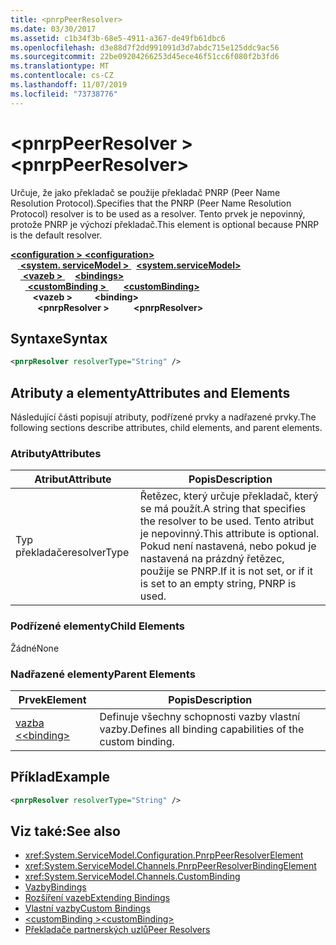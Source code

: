 ```yaml
---
title: <pnrpPeerResolver>
ms.date: 03/30/2017
ms.assetid: c1b34f3b-68e5-4911-a367-de49fb61dbc6
ms.openlocfilehash: d3e88d7f2dd991091d3d7abdc715e125ddc9ac56
ms.sourcegitcommit: 22be09204266253d45ece46f51cc6f080f2b3fd6
ms.translationtype: MT
ms.contentlocale: cs-CZ
ms.lasthandoff: 11/07/2019
ms.locfileid: "73738776"
---
```

# <a name="pnrppeerresolver"></a><span data-ttu-id="7d8b7-101">\<pnrpPeerResolver ></span><span class="sxs-lookup"><span data-stu-id="7d8b7-101">\<pnrpPeerResolver></span></span>
<span data-ttu-id="7d8b7-102">Určuje, že jako překladač se použije překladač PNRP (Peer Name Resolution Protocol).</span><span class="sxs-lookup"><span data-stu-id="7d8b7-102">Specifies that the PNRP (Peer Name Resolution Protocol) resolver is to be used as a resolver.</span></span> <span data-ttu-id="7d8b7-103">Tento prvek je nepovinný, protože PNRP je výchozí překladač.</span><span class="sxs-lookup"><span data-stu-id="7d8b7-103">This element is optional because PNRP is the default resolver.</span></span>  
  
<span data-ttu-id="7d8b7-104">[ **\<configuration >** ](../configuration-element.md) </span><span class="sxs-lookup"><span data-stu-id="7d8b7-104">[**\<configuration>**](../configuration-element.md)</span></span>\
<span data-ttu-id="7d8b7-105">&nbsp; &nbsp;[ **\<system. serviceModel >** ](system-servicemodel.md) </span><span class="sxs-lookup"><span data-stu-id="7d8b7-105">&nbsp;&nbsp;[**\<system.serviceModel>**](system-servicemodel.md)</span></span>\
<span data-ttu-id="7d8b7-106">&nbsp;&nbsp;&nbsp;&nbsp;[ **\<vazeb >** ](bindings.md)</span><span class="sxs-lookup"><span data-stu-id="7d8b7-106">&nbsp;&nbsp;&nbsp;&nbsp;[**\<bindings>**](bindings.md)</span></span>\
<span data-ttu-id="7d8b7-107">&nbsp;&nbsp;&nbsp;&nbsp;&nbsp;&nbsp;[ **\<customBinding >** ](custombinding.md)</span><span class="sxs-lookup"><span data-stu-id="7d8b7-107">&nbsp;&nbsp;&nbsp;&nbsp;&nbsp;&nbsp;[**\<customBinding>**](custombinding.md)</span></span>\
<span data-ttu-id="7d8b7-108">&nbsp;&nbsp;&nbsp;&nbsp;&nbsp;&nbsp;&nbsp;&nbsp; **\<vazeb >** </span><span class="sxs-lookup"><span data-stu-id="7d8b7-108">&nbsp;&nbsp;&nbsp;&nbsp;&nbsp;&nbsp;&nbsp;&nbsp;**\<binding>**</span></span>\
<span data-ttu-id="7d8b7-109">&nbsp;&nbsp;&nbsp;&nbsp;&nbsp;&nbsp;&nbsp;&nbsp;&nbsp;&nbsp; **\<pnrpResolver >**</span><span class="sxs-lookup"><span data-stu-id="7d8b7-109">&nbsp;&nbsp;&nbsp;&nbsp;&nbsp;&nbsp;&nbsp;&nbsp;&nbsp;&nbsp;**\<pnrpResolver>**</span></span>  
  
## <a name="syntax"></a><span data-ttu-id="7d8b7-110">Syntaxe</span><span class="sxs-lookup"><span data-stu-id="7d8b7-110">Syntax</span></span>  
  
```xml  
<pnrpResolver resolverType="String" />
```  
  
## <a name="attributes-and-elements"></a><span data-ttu-id="7d8b7-111">Atributy a elementy</span><span class="sxs-lookup"><span data-stu-id="7d8b7-111">Attributes and Elements</span></span>  
 <span data-ttu-id="7d8b7-112">Následující části popisují atributy, podřízené prvky a nadřazené prvky.</span><span class="sxs-lookup"><span data-stu-id="7d8b7-112">The following sections describe attributes, child elements, and parent elements.</span></span>  
  
### <a name="attributes"></a><span data-ttu-id="7d8b7-113">Atributy</span><span class="sxs-lookup"><span data-stu-id="7d8b7-113">Attributes</span></span>  
  
|<span data-ttu-id="7d8b7-114">Atribut</span><span class="sxs-lookup"><span data-stu-id="7d8b7-114">Attribute</span></span>|<span data-ttu-id="7d8b7-115">Popis</span><span class="sxs-lookup"><span data-stu-id="7d8b7-115">Description</span></span>|  
|---------------|-----------------|  
|<span data-ttu-id="7d8b7-116">Typ překladače</span><span class="sxs-lookup"><span data-stu-id="7d8b7-116">resolverType</span></span>|<span data-ttu-id="7d8b7-117">Řetězec, který určuje překladač, který se má použít.</span><span class="sxs-lookup"><span data-stu-id="7d8b7-117">A string that specifies the resolver to be used.</span></span> <span data-ttu-id="7d8b7-118">Tento atribut je nepovinný.</span><span class="sxs-lookup"><span data-stu-id="7d8b7-118">This attribute is optional.</span></span> <span data-ttu-id="7d8b7-119">Pokud není nastavená, nebo pokud je nastavená na prázdný řetězec, použije se PNRP.</span><span class="sxs-lookup"><span data-stu-id="7d8b7-119">If it is not set, or if it is set to an empty string, PNRP is used.</span></span>|  
  
### <a name="child-elements"></a><span data-ttu-id="7d8b7-120">Podřízené elementy</span><span class="sxs-lookup"><span data-stu-id="7d8b7-120">Child Elements</span></span>  
 <span data-ttu-id="7d8b7-121">Žádné</span><span class="sxs-lookup"><span data-stu-id="7d8b7-121">None</span></span>  
  
### <a name="parent-elements"></a><span data-ttu-id="7d8b7-122">Nadřazené elementy</span><span class="sxs-lookup"><span data-stu-id="7d8b7-122">Parent Elements</span></span>  
  
|<span data-ttu-id="7d8b7-123">Prvek</span><span class="sxs-lookup"><span data-stu-id="7d8b7-123">Element</span></span>|<span data-ttu-id="7d8b7-124">Popis</span><span class="sxs-lookup"><span data-stu-id="7d8b7-124">Description</span></span>|  
|-------------|-----------------|  
|[<span data-ttu-id="7d8b7-125">vazba \<</span><span class="sxs-lookup"><span data-stu-id="7d8b7-125">\<binding></span></span>](bindings.md)|<span data-ttu-id="7d8b7-126">Definuje všechny schopnosti vazby vlastní vazby.</span><span class="sxs-lookup"><span data-stu-id="7d8b7-126">Defines all binding capabilities of the custom binding.</span></span>|  
  
## <a name="example"></a><span data-ttu-id="7d8b7-127">Příklad</span><span class="sxs-lookup"><span data-stu-id="7d8b7-127">Example</span></span>  
  
```xml  
<pnrpResolver resolverType="String" />
```  
  
## <a name="see-also"></a><span data-ttu-id="7d8b7-128">Viz také:</span><span class="sxs-lookup"><span data-stu-id="7d8b7-128">See also</span></span>

- <xref:System.ServiceModel.Configuration.PnrpPeerResolverElement>
- <xref:System.ServiceModel.Channels.PnrpPeerResolverBindingElement>
- <xref:System.ServiceModel.Channels.CustomBinding>
- [<span data-ttu-id="7d8b7-129">Vazby</span><span class="sxs-lookup"><span data-stu-id="7d8b7-129">Bindings</span></span>](../../../wcf/bindings.md)
- [<span data-ttu-id="7d8b7-130">Rozšíření vazeb</span><span class="sxs-lookup"><span data-stu-id="7d8b7-130">Extending Bindings</span></span>](../../../wcf/extending/extending-bindings.md)
- [<span data-ttu-id="7d8b7-131">Vlastní vazby</span><span class="sxs-lookup"><span data-stu-id="7d8b7-131">Custom Bindings</span></span>](../../../wcf/extending/custom-bindings.md)
- [<span data-ttu-id="7d8b7-132">\<customBinding ></span><span class="sxs-lookup"><span data-stu-id="7d8b7-132">\<customBinding></span></span>](custombinding.md)
- [<span data-ttu-id="7d8b7-133">Překladače partnerských uzlů</span><span class="sxs-lookup"><span data-stu-id="7d8b7-133">Peer Resolvers</span></span>](../../../wcf/feature-details/peer-resolvers.md)
